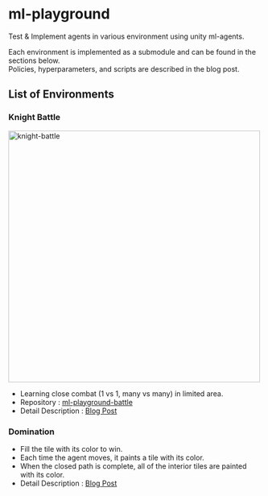 # ml-playground

Test & Implement agents in various environment using unity ml-agents.  

Each environment is implemented as a submodule and can be found in the sections below.  
Policies, hyperparameters, and scripts are described in the blog post.

## List of Environments

### Knight Battle

<img width="500" alt="knight-battle" src="https://github.com/W298/ml-playground/assets/25034289/0a28d0d2-9623-4291-bbbc-51ecdd199152" />

- Learning close combat (1 vs 1, many vs many) in limited area.
- Repository : [ml-playground-battle](https://github.com/W298/ml-playground-battle)
- Detail Description : [Blog Post](https://w298.dev/posts/mlagent_09)

### Domination

- Fill the tile with its color to win.
- Each time the agent moves, it paints a tile with its color.
- When the closed path is complete, all of the interior tiles are painted with its color.
- Detail Description : [Blog Post](https://w298.dev/posts/mlagent_08)
